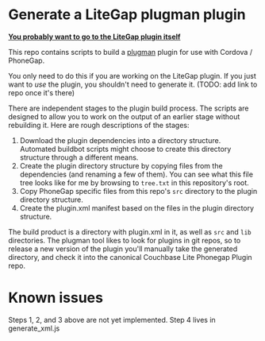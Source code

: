 # Generate a LiteGap plugman plugin

**[You probably want to go to the LiteGap plugin itself](https://github.com/couchbaselabs/LiteGap)**

This repo contains scripts to build a [plugman](https://github.com/apache/cordova-plugman) plugin for use with Cordova / PhoneGap.

You only need to do this if you are working on the LiteGap plugin.  If you just want to _use_ the plugin, you shouldn't need to generate it.  (TODO: add link to repo once it's there)

There are independent stages to the plugin build process. The scripts are designed to allow you to work on the output of an earlier stage without rebuilding it. Here are rough descriptions of the stages:

1. Download the plugin dependencies into a directory structure. Automated buildbot scripts might choose to create this directory structure through a different means.
2. Create the plugin directory structure by copying files from the dependencies (and renaming a few of them). You can see what this file tree looks like for me by browsing to `tree.txt` in this repository's root.
3. Copy PhoneGap specific files from this repo's `src` directory to the plugin directory structure.
4. Create the plugin.xml manifest based on the files in the plugin directory structure.

The build product is a directory with plugin.xml in it, as well as `src` and `lib` directories. The plugman tool likes to look for plugins in git repos, so to release a new version of the plugin you'll manually take the generated directory, and check it into the canonical Couchbase Lite Phonegap Plugin repo.

# Known issues

Steps 1, 2, and 3 above are not yet implemented. Step 4 lives in generate_xml.js
